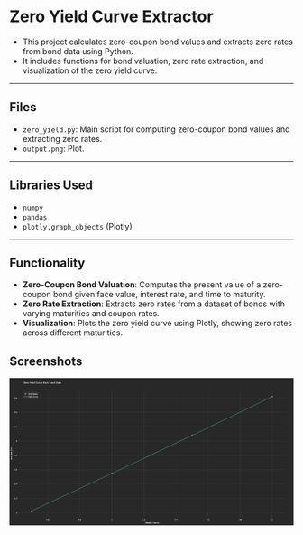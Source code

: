 # Zero Yield Curve Extractor

- This project calculates zero-coupon bond values and extracts zero rates from bond data using Python.
- It includes functions for bond valuation, zero rate extraction, and visualization of the zero yield curve.

---

## Files
- `zero_yield.py`: Main script for computing zero-coupon bond values and extracting zero rates.
- `output.png`: Plot.
---

## Libraries Used
- `numpy`
- `pandas`
- `plotly.graph_objects` (Plotly)

---

## Functionality
- **Zero-Coupon Bond Valuation**: Computes the present value of a zero-coupon bond given face value, interest rate, and time to maturity.
- **Zero Rate Extraction**: Extracts zero rates from a dataset of bonds with varying maturities and coupon rates.
- **Visualization**: Plots the zero yield curve using Plotly, showing zero rates across different maturities.

## Screenshots
![output](output_.png)
